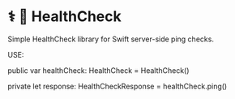 # ⚕️ 💓 HealthCheck

Simple HealthCheck library for Swift server-side ping checks.

USE:

  public var healthCheck: HealthCheck = HealthCheck()

  private let response: HealthCheckResponse = healthCheck.ping()
  
